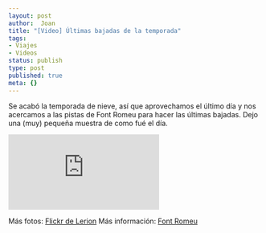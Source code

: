 ```yaml
---
layout: post
author:  Joan
title: "[Video] Últimas bajadas de la temporada"
tags:
- Viajes
- Videos
status: publish
type: post
published: true
meta: {}
---
```

Se acabó la temporada de nieve, así que aprovechamos el último día y nos acercamos a las pistas de Font Romeu para hacer las últimas bajadas. Dejo una (muy) pequeña muestra de como fué el día.

<iframe src="http://player.vimeo.com/video/209546?title=0&amp;byline=0&amp;color=679AF1&amp;portrait=0" frameborder="0"></iframe>

Más fotos: <a href="http://www.flickr.com/photos/lerion/">Flickr de Lerion</a>
Más información: <a href="http://www.lespyrenees.net/fr/station,16,Font-Romeu-Pyrenees-2000.html">Font Romeu</a>

